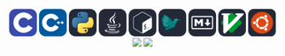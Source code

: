 <div align="center">
  <a href="https://en.wikipedia.org/wiki/C_(programming_language)" target="_blank"><img src="https://github.com/tandpfun/skill-icons/blob/main/icons/C.svg" height=50 /></a>
  <a href="https://en.wikipedia.org/wiki/C%2B%2B" target="_blank"><img src="https://github.com/tandpfun/skill-icons/blob/main/icons/CPP.svg" height=50 /></a>
  <a href="https://en.wikipedia.org/wiki/Python_(programming_language)" target="_blank"><img src="https://github.com/tandpfun/skill-icons/blob/main/icons/Python-Dark.svg" height=50 /></a>
  <a href="https://en.wikipedia.org/wiki/Java_(programming_language)" target="_blank"><img src="https://github.com/tandpfun/skill-icons/blob/main/icons/Java-Dark.svg" height=50 /></a>
  <a href="https://en.wikipedia.org/wiki/Bash_(Unix_shell)" target="_blank"><img src="https://raw.githubusercontent.com/tandpfun/skill-icons/65dea6c4eaca7da319e552c09f4cf5a9a8dab2c8/icons/Bash-Dark.svg" height=50 /></a>
  <a href="https://en.wikipedia.org/wiki/LaTeX" target="_blank"><img src="https://github.com/tandpfun/skill-icons/blob/main/icons/LaTeX-Dark.svg" height=50 /></a>
  <a href="https://en.wikipedia.org/wiki/Markdown" target="_blank"><img src="https://github.com/tandpfun/skill-icons/blob/main/icons/Markdown-Dark.svg" height=50 /></a>
  <a href="https://en.wikipedia.org/wiki/Vim_(text_editor)" target="_blank"><img src="https://github.com/tandpfun/skill-icons/blob/main/icons/VIM-Dark.svg" height=50 /></a>
  <a href="https://en.wikipedia.org/wiki/Ubuntu" target="_blank"><img src="https://github.com/tandpfun/skill-icons/blob/main/icons/Ubuntu-Dark.svg" height=50 /></a>
</div>
<div align="center">
  <a href="#"><img src="https://github-readme-stats.vercel.app/api/top-langs/?username=TotemaM&layout=compact&theme=dark" height="112"/></a>
  <a href="https://fr.wikipedia.org/wiki/LeetCode" target="_blank"><img src="https://leetcard.jacoblin.cool/TotemaM" height="112"/></a>
</div>
